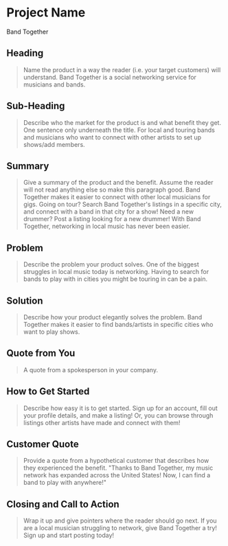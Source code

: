 # Project Name
Band Together

<!--
> This material was originally posted [here](http://www.quora.com/What-is-Amazons-approach-to-product-development-and-product-management). It is reproduced here for posterities sake.

There is an approach called "working backwards" that is widely used at Amazon. They work backwards from the customer, rather than starting with an idea for a product and trying to bolt customers onto it. While working backwards can be applied to any specific product decision, using this approach is especially important when developing new products or features.

For new initiatives a product manager typically starts by writing an internal press release announcing the finished product. The target audience for the press release is the new/updated product's customers, which can be retail customers or internal users of a tool or technology. Internal press releases are centered around the customer problem, how current solutions (internal or external) fail, and how the new product will blow away existing solutions.

If the benefits listed don't sound very interesting or exciting to customers, then perhaps they're not (and shouldn't be built). Instead, the product manager should keep iterating on the press release until they've come up with benefits that actually sound like benefits. Iterating on a press release is a lot less expensive than iterating on the product itself (and quicker!).

If the press release is more than a page and a half, it is probably too long. Keep it simple. 3-4 sentences for most paragraphs. Cut out the fat. Don't make it into a spec. You can accompany the press release with a FAQ that answers all of the other business or execution questions so the press release can stay focused on what the customer gets. My rule of thumb is that if the press release is hard to write, then the product is probably going to suck. Keep working at it until the outline for each paragraph flows. 

Oh, and I also like to write press-releases in what I call "Oprah-speak" for mainstream consumer products. Imagine you're sitting on Oprah's couch and have just explained the product to her, and then you listen as she explains it to her audience. That's "Oprah-speak", not "Geek-speak".

Once the project moves into development, the press release can be used as a touchstone; a guiding light. The product team can ask themselves, "Are we building what is in the press release?" If they find they're spending time building things that aren't in the press release (overbuilding), they need to ask themselves why. This keeps product development focused on achieving the customer benefits and not building extraneous stuff that takes longer to build, takes resources to maintain, and doesn't provide real customer benefit (at least not enough to warrant inclusion in the press release).
 -->

## Heading
  > Name the product in a way the reader (i.e. your target customers) will understand.
  Band Together is a social networking service for musicians and bands.

## Sub-Heading
  > Describe who the market for the product is and what benefit they get. One sentence only underneath the title.
  For local and touring bands and musicians who want to connect with other artists to set up shows/add members.

## Summary
  > Give a summary of the product and the benefit. Assume the reader will not read anything else so make this paragraph good.
  Band Together makes it easier to connect with other local musicians for gigs. Going on tour? Search Band Together's listings in a specific city, and connect with a band in that city for a show! Need a new drummer? Post a listing looking for a new drummer! With Band Together, networking in local music has never been easier. 
  

## Problem
  > Describe the problem your product solves.
  One of the biggest struggles in local music today is networking. Having to search for bands to play with in cities you might be touring in can be a pain.

## Solution
  > Describe how your product elegantly solves the problem.
  Band Together makes it easier to find bands/artists in specific cities who want to play shows.

## Quote from You
  > A quote from a spokesperson in your company.

## How to Get Started
  > Describe how easy it is to get started.
  Sign up for an account, fill out your profile details, and make a listing! Or, you can browse through listings other artists have made and connect with them!

## Customer Quote
  > Provide a quote from a hypothetical customer that describes how they experienced the benefit.
  "Thanks to Band Together, my music network has expanded across the United States! Now, I can find a band to play with anywhere!"

## Closing and Call to Action
  > Wrap it up and give pointers where the reader should go next.
  If you are a local musician struggling to network, give Band Together a try! Sign up and start posting today!